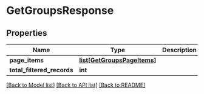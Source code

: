 # GetGroupsResponse

## Properties
Name | Type | Description | Notes
------------ | ------------- | ------------- | -------------
**page_items** | [**list[GetGroupsPageItems]**](GetGroupsPageItems.md) |  | [optional] 
**total_filtered_records** | **int** |  | [optional] 

[[Back to Model list]](../README.md#documentation-for-models) [[Back to API list]](../README.md#documentation-for-api-endpoints) [[Back to README]](../README.md)

